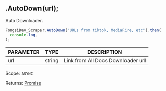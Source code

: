 ## .AutoDown(url);

Auto Downloader.

```js
FongsiDev_Scraper.AutoDown("URLs from tiktok, MediaFire, etc").then(
  console.log,
);
```

| PARAMETER | TYPE   | DESCRIPTION                       |
| --------- | ------ | --------------------------------- |
| url       | string | Link from All Docs Downloader url |

Scope: `ASYNC`

Returns: <a href="https://developer.mozilla.org/en-US/docs/Web/JavaScript/Reference/Global_Objects/Promise">Promise</a><Object>
